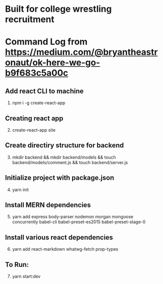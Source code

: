 # Built for college wrestling recruitment

# Command Log from https://medium.com/@bryantheastronaut/ok-here-we-go-b9f683c5a00c 

## Add react CLI to machine 
1. npm i -g create-react-app
## Creating react app
2. create-react-app site
## Create directiry structure for backend
3. mkdir backend && mkdir backend/models && touch backend/models/comment.js && touch backend/server.js
## Initialize project with package.json
4. yarn init
## Install MERN dependencies
5. yarn add express body-parser nodemon morgan mongoose concurrently babel-cli babel-preset-es2015 babel-preset-stage-0
## Install various react dependencies
6. yarn add react-markdown whatwg-fetch prop-types
## To Run:
7. yarn start:dev
